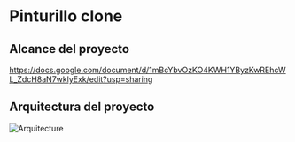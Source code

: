 # Pinturillo clone

## Alcance del proyecto

https://docs.google.com/document/d/1mBcYbvOzKO4KWH1YByzKwREhcWL_ZdcH8aN7wklyExk/edit?usp=sharing

## Arquitectura del proyecto
![Arquitecture](https://user-images.githubusercontent.com/39030799/158623235-7f623324-4627-4548-8acb-25b45009efd0.png)
